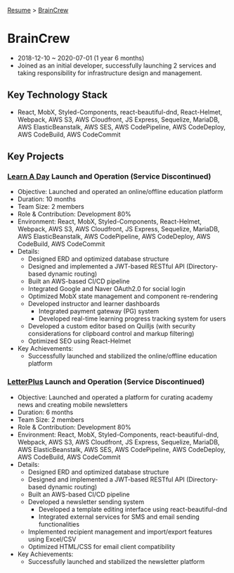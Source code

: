 [Resume](../README.md) &gt; [BrainCrew](./3_braincrew.md)

# BrainCrew

- 2018-12-10 ~ 2020-07-01 (1 year 6 months)
- Joined as an initial developer, successfully launching 2 services and taking responsibility for infrastructure design and management.

## Key Technology Stack

- React, MobX, Styled-Components, react-beautiful-dnd, React-Helmet, Webpack, AWS S3, AWS Cloudfront, JS Express, Sequelize, MariaDB, AWS ElasticBeanstalk, AWS SES, AWS CodePipeline, AWS CodeDeploy, AWS CodeBuild, AWS CodeCommit

## Key Projects

### [Learn A Day](https://learnaday.kr/) Launch and Operation (Service Discontinued)

- Objective: Launched and operated an online/offline education platform
- Duration: 10 months
- Team Size: 2 members
- Role & Contribution: Development 80%
- Environment: React, MobX, Styled-Components, React-Helmet, Webpack, AWS S3, AWS Cloudfront, JS Express, Sequelize, MariaDB, AWS ElasticBeanstalk, AWS CodePipeline, AWS CodeDeploy, AWS CodeBuild, AWS CodeCommit
- Details:
  - Designed ERD and optimized database structure
  - Designed and implemented a JWT-based RESTful API (Directory-based dynamic routing)
  - Built an AWS-based CI/CD pipeline
  - Integrated Google and Naver OAuth2.0 for social login
  - Optimized MobX state management and component re-rendering
  - Developed instructor and learner dashboards
      - Integrated payment gateway (PG) system
      - Developed real-time learning progress tracking system for users
  - Developed a custom editor based on Quilljs (with security considerations for clipboard control and markup filtering)
  - Optimized SEO using React-Helmet
- Key Achievements:
  - Successfully launched and stabilized the online/offline education platform

### [LetterPlus](https://letter.plus/) Launch and Operation (Service Discontinued)

- Objective: Launched and operated a platform for curating academy news and creating mobile newsletters
- Duration: 6 months
- Team Size: 2 members
- Role & Contribution: Development 80%
- Environment: React, MobX, Styled-Components, react-beautiful-dnd, Webpack, AWS S3, AWS Cloudfront, JS Express, Sequelize, MariaDB, AWS ElasticBeanstalk, AWS SES, AWS CodePipeline, AWS CodeDeploy, AWS CodeBuild, AWS CodeCommit
- Details:
  - Designed ERD and optimized database structure
  - Designed and implemented a JWT-based RESTful API (Directory-based dynamic routing)
  - Built an AWS-based CI/CD pipeline
  - Developed a newsletter sending system
      - Developed a template editing interface using react-beautiful-dnd
      - Integrated external services for SMS and email sending functionalities
  - Implemented recipient management and import/export features using Excel/CSV
  - Optimized HTML/CSS for email client compatibility
- Key Achievements:
  - Successfully launched and stabilized the newsletter platform
